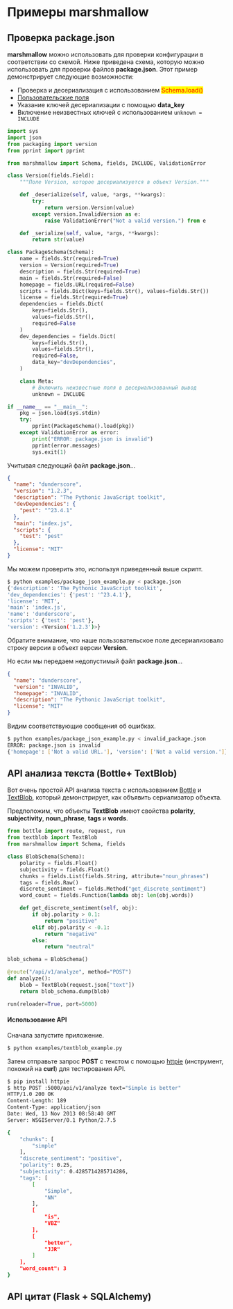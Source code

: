 # Примеры marshmallow

## Проверка package.json

**marshmallow** можно использовать для проверки конфигурации в соответствии со схемой. Ниже приведена схема, которую можно использовать для проверки файлов **package.json**. Этот пример демонстрирует следующие возможности:

* Проверка и десериализация с использованием <mark style="color:red;">Schema.load()</mark>
* [Пользовательские поля](polzovatelskie-polya.md)
* Указание ключей десериализации с помощью **data\_key**
* Включение неизвестных ключей с использованием `unknown = INCLUDE`

```python
import sys
import json
from packaging import version
from pprint import pprint

from marshmallow import Schema, fields, INCLUDE, ValidationError

class Version(fields.Field):
    """Поле Version, которое десериализуется в объект Version."""

    def _deserialize(self, value, *args, **kwargs):
        try:
            return version.Version(value)
        except version.InvalidVersion as e:
            raise ValidationError("Not a valid version.") from e

    def _serialize(self, value, *args, **kwargs):
        return str(value)

class PackageSchema(Schema):
    name = fields.Str(required=True)
    version = Version(required=True)
    description = fields.Str(required=True)
    main = fields.Str(required=False)
    homepage = fields.URL(required=False)
    scripts = fields.Dict(keys=fields.Str(), values=fields.Str())
    license = fields.Str(required=True)
    dependencies = fields.Dict(
        keys=fields.Str(),
        values=fields.Str(),
        required=False
    )
    dev_dependencies = fields.Dict(
        keys=fields.Str(),
        values=fields.Str(),
        required=False,
        data_key="devDependencies",
    )

    class Meta:
        # Включить неизвестные поля в десериализованный вывод
        unknown = INCLUDE

if __name__ == "__main__":
    pkg = json.load(sys.stdin)
    try:
        pprint(PackageSchema().load(pkg))
    except ValidationError as error:
        print("ERROR: package.json is invalid")
        pprint(error.messages)
        sys.exit(1)
```

Учитывая следующий файл **package.json**…

```json
{
  "name": "dunderscore",
  "version": "1.2.3",
  "description": "The Pythonic JavaScript toolkit",
  "devDependencies": {
    "pest": "^23.4.1"
  },
  "main": "index.js",
  "scripts": {
    "test": "pest"
  },
  "license": "MIT"
}
```

Мы можем проверить это, используя приведенный выше скрипт.

```bash
$ python examples/package_json_example.py < package.json
{'description': 'The Pythonic JavaScript toolkit',
'dev_dependencies': {'pest': '^23.4.1'},
'license': 'MIT',
'main': 'index.js',
'name': 'dunderscore',
'scripts': {'test': 'pest'},
'version': <Version('1.2.3')>}
```

Обратите внимание, что наше пользовательское поле десериализовало строку версии в объект версии **Version**.

Но если мы передаем недопустимый файл **package.json**…

```json
{
  "name": "dunderscore",
  "version": "INVALID",
  "homepage": "INVALID",
  "description": "The Pythonic JavaScript toolkit",
  "license": "MIT"
}
```

Видим соответствующие сообщения об ошибках.

```bash
$ python examples/package_json_example.py < invalid_package.json
ERROR: package.json is invalid
{'homepage': ['Not a valid URL.'], 'version': ['Not a valid version.']}
```

## API анализа текста (Bottle+ TextBlob)

Вот очень простой API анализа текста с использованием [Bottle](https://bottlepy.org) и [TextBlob](https://textblob.readthedocs.io/en/dev/), который демонстрирует, как объявить сериализатор объекта.

Предположим, что объекты **TextBlob** имеют свойства **polarity**, **subjectivity**, **noun\_phrase**, **tags** и **words**.

```python
from bottle import route, request, run
from textblob import TextBlob
from marshmallow import Schema, fields

class BlobSchema(Schema):
    polarity = fields.Float()
    subjectivity = fields.Float()
    chunks = fields.List(fields.String, attribute="noun_phrases")
    tags = fields.Raw()
    discrete_sentiment = fields.Method("get_discrete_sentiment")
    word_count = fields.Function(lambda obj: len(obj.words))

    def get_discrete_sentiment(self, obj):
        if obj.polarity > 0.1:
            return "positive"
        elif obj.polarity < -0.1:
            return "negative"
        else:
            return "neutral"

blob_schema = BlobSchema()

@route("/api/v1/analyze", method="POST")
def analyze():
    blob = TextBlob(request.json["text"])
    return blob_schema.dump(blob)

run(reloader=True, port=5000)
```

#### Использование API

Сначала запустите приложение.

```bash
$ python examples/textblob_example.py
```

Затем отправьте запрос **POST** с текстом с помощью [httpie](https://github.com/jkbr/httpie) (инструмент, похожий на **curl**) для тестирования API.

```bash
$ pip install httpie
$ http POST :5000/api/v1/analyze text="Simple is better"
HTTP/1.0 200 OK
Content-Length: 189
Content-Type: application/json
Date: Wed, 13 Nov 2013 08:58:40 GMT
Server: WSGIServer/0.1 Python/2.7.5

{
    "chunks": [
        "simple"
    ],
    "discrete_sentiment": "positive",
    "polarity": 0.25,
    "subjectivity": 0.4285714285714286,
    "tags": [
        [
            "Simple",
            "NN"
        ],
        [
            "is",
            "VBZ"
        ],
        [
            "better",
            "JJR"
        ]
    ],
    "word_count": 3
}
```

## API цитат (Flask + SQLAlchemy)
